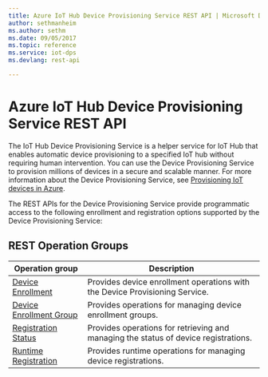 ```yaml
---
title: Azure IoT Hub Device Provisioning Service REST API | Microsoft Docs
author: sethmanheim
ms.author: sethm
ms.date: 09/05/2017
ms.topic: reference
ms.service: iot-dps
ms.devlang: rest-api

---
```


# Azure IoT Hub Device Provisioning Service REST API

The IoT Hub Device Provisioning Service is a helper service for IoT Hub that enables automatic device provisioning to a specified IoT hub without requiring human intervention. You can use the Device Provisioning Service to provision millions of devices in a secure and scalable manner. For more information about the Device Provisioning Service, see [Provisioning IoT devices in Azure](/azure/iot-dps/about-iot-dps).

The REST APIs for the Device Provisioning Service provide programmatic access to the following enrollment and registration options supported by the Device Provisioning Service:

## REST Operation Groups 

| Operation group | Description                                                        |
|-----------------|--------------------------------------------------------------------|
| [Device Enrollment](xref:localhost.iot-dps.deviceenrollment)          | Provides device enrollment operations with the Device Provisioning Service. |
| [Device Enrollment Group](xref:localhost.iot-dps.deviceenrollmentgroup)  | Provides operations for managing device enrollment groups. |
| [Registration Status](xref:localhost.iot-dps.registrationstate)  | Provides operations for retrieving and managing the status of device registrations. |
| [Runtime Registration](xref:localhost.iot-dps.runtimeregistration)  | Provides runtime operations for managing device registrations. |
